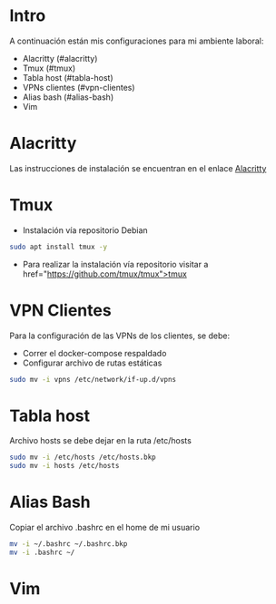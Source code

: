 # Intro
A continuación están mis configuraciones para mi ambiente laboral:
- Alacritty (#alacritty)
- Tmux (#tmux)
- Tabla host (#tabla-host)
- VPNs clientes (#vpn-clientes)
- Alias bash (#alias-bash)
- Vim

# Alacritty
Las instrucciones de instalación se encuentran en el enlace <a href="https://github.com/alacritty/alacritty.git">Alacritty</a>

# Tmux
- Instalación vía repositorio Debian

```sh
sudo apt install tmux -y
```

- Para realizar la instalación vía repositorio visitar a href="https://github.com/tmux/tmux">tmux</a>

# VPN Clientes
Para la configuración de las VPNs de los clientes, se debe:
- Correr el docker-compose respaldado
- Configurar archivo de rutas estáticas

```sh
sudo mv -i vpns /etc/network/if-up.d/vpns
```

# Tabla host
Archivo hosts se debe dejar en la ruta /etc/hosts

```sh
sudo mv -i /etc/hosts /etc/hosts.bkp
sudo mv -i hosts /etc/hosts
```

# Alias Bash
Copiar el archivo .bashrc en el home de mi usuario

```sh
mv -i ~/.bashrc ~/.bashrc.bkp
mv -i .bashrc ~/
```

# Vim
